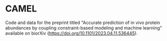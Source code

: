 # CAMEL
Code and data for the preprint titled "Accurate prediction of in vivo protein abundances by coupling constraint-based modeling and machine learning" available on biorXiv (https://doi.org/10.1101/2023.04.11.536445).
